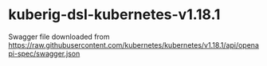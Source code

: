 # kuberig-dsl-kubernetes-v1.18.1

Swagger file downloaded from https://raw.githubusercontent.com/kubernetes/kubernetes/v1.18.1/api/openapi-spec/swagger.json

